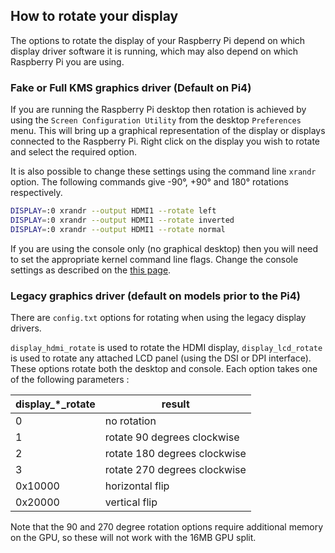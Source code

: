 ## How to rotate your display

The options to rotate the display of your Raspberry Pi depend on which display driver software it is running, which may also depend on which Raspberry Pi you are using. 

### Fake or Full KMS graphics driver (Default on Pi4)

If you are running the Raspberry Pi desktop then rotation is achieved by using the `Screen Configuration Utility` from the desktop `Preferences` menu. This will bring up a graphical representation of the display or displays connected to the Raspberry Pi. Right click on the display you wish to rotate and select the required option.

It is also possible to change these settings using the command line `xrandr` option. The following commands give -90°, +90° and 180° rotations respectively. 

```bash
DISPLAY=:0 xrandr --output HDMI1 --rotate left 
DISPLAY=:0 xrandr --output HDMI1 --rotate inverted
DISPLAY=:0 xrandr --output HDMI1 --rotate normal
```

If you are using the console only (no graphical desktop) then you will need to set the appropriate kernel command line flags. Change the console settings as described on the [this page](./cmdline-txt.md).

### Legacy graphics driver (default on models prior to the Pi4)

There are `config.txt` options for rotating when using the legacy display drivers. 

`display_hdmi_rotate` is used to rotate the HDMI display, `display_lcd_rotate` is used to rotate any attached LCD panel (using the DSI or DPI interface). These options rotate both the desktop and console. Each option takes one of the following parameters :

| display_*_rotate | result |
| --- | --- |
| 0 | no rotation |
| 1 | rotate 90 degrees clockwise |
| 2 | rotate 180 degrees clockwise |
| 3 | rotate 270 degrees clockwise |
| 0x10000 | horizontal flip |
| 0x20000 | vertical flip |
Note that the 90 and 270 degree rotation options require additional memory on the GPU, so these will not work with the 16MB GPU split.
